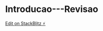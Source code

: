 # Introducao---Revisao

[Edit on StackBlitz ⚡️](https://stackblitz.com/edit/stackblitz-starters-rqiqwv)